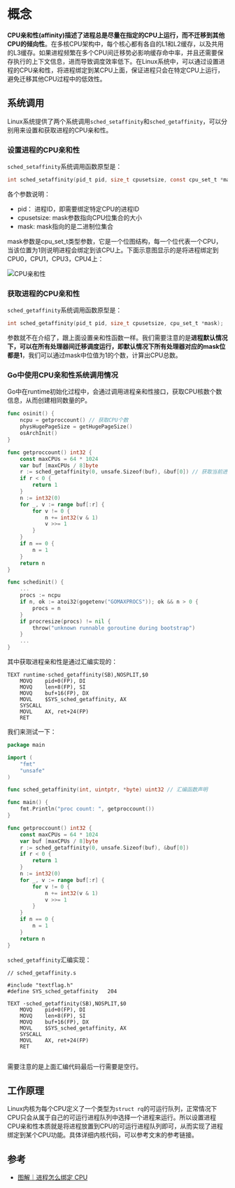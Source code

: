# 概念

**CPU亲和性(affinity)描述了进程总是尽量在指定的CPU上运行，而不迁移到其他CPU的倾向性**。在多核CPU架构中，每个核心都有各自的L1和L2缓存，以及共用的L3缓存。如果进程频繁在多个CPU间迁移势必影响缓存命中率，并且还需要保存执行的上下文信息，进而导致调度效率低下。在Linux系统中，可以通过设置进程的CPU亲和性，将进程绑定到某CPU上面，保证进程只会在特定CPU上运行，避免迁移其他CPU过程中的低效性。

## 系统调用

Linux系统提供了两个系统调用`sched_setaffinity`和`sched_getaffinity`，可以分别用来设置和获取进程的CPU亲和性。

### 设置进程的CPU亲和性

`sched_setaffinity`系统调用函数原型是：

```c
int sched_setaffinity(pid_t pid, size_t cpusetsize, const cpu_set_t *mask);
```

各个参数说明：

- pid： 进程ID，即需要绑定特定CPU的进程ID
- cpusetsize: mask参数指向CPU位集合的大小
- mask: mask指向的是二进制位集合

mask参数是cpu_set_t类型参数，它是一个位图结构，每一个位代表一个CPU，当该位置为1则说明进程会绑定到该CPU上。下面示意图显示的是将进程绑定到CPU0，CPU1，CPU3，CPU4上：

![CPU亲和性](https://static.cyub.vip/images/202106/cpu_affinity.png)

### 获取进程的CPU亲和性

`sched_getaffinity`系统调用函数原型是：

```c
int sched_getaffinity(pid_t pid, size_t cpusetsize, cpu_set_t *mask);
```

参数就不在介绍了，跟上面设置亲和性函数一样。我们需要注意的是**进程默认情况下，可以在所有处理器间迁移调度运行，即默认情况下所有处理器对应的mask位都是1**，我们可以通过mask中位值为1的个数，计算出CPU总数。


### Go中使用CPU亲和性系统调用情况

Go中在runtime初始化过程中，会通过调用进程亲和性接口，获取CPU核数个数信息，从而创建相同数量的P。

```go
func osinit() {
	ncpu = getproccount() // 获取CPU个数
	physHugePageSize = getHugePageSize()
	osArchInit()
}

func getproccount() int32 {
	const maxCPUs = 64 * 1024
	var buf [maxCPUs / 8]byte
	r := sched_getaffinity(0, unsafe.Sizeof(buf), &buf[0]) // 获取当前进程亲和性
	if r < 0 {
		return 1
	}
	n := int32(0)
	for _, v := range buf[:r] {
		for v != 0 {
			n += int32(v & 1)
			v >>= 1
		}
	}
	if n == 0 {
		n = 1
	}
	return n
}

func schedinit() {
    ...
    procs := ncpu
	if n, ok := atoi32(gogetenv("GOMAXPROCS")); ok && n > 0 {
		procs = n
	}
	if procresize(procs) != nil {
		throw("unknown runnable goroutine during bootstrap")
	}
    ...
}
```

其中获取进程亲和性是通过汇编实现的：
```
TEXT runtime·sched_getaffinity(SB),NOSPLIT,$0
	MOVQ	pid+0(FP), DI
	MOVQ	len+8(FP), SI
	MOVQ	buf+16(FP), DX
	MOVL	$SYS_sched_getaffinity, AX
	SYSCALL
	MOVL	AX, ret+24(FP)
	RET
```


我们来测试一下：

```go
package main

import (
	"fmt"
	"unsafe"
)

func sched_getaffinity(int, uintptr, *byte) uint32 // 汇编函数声明

func main() {
	fmt.Println("proc count: ", getproccount())
}

func getproccount() int32 {
	const maxCPUs = 64 * 1024
	var buf [maxCPUs / 8]byte
	r := sched_getaffinity(0, unsafe.Sizeof(buf), &buf[0])
	if r < 0 {
		return 1
	}
	n := int32(0)
	for _, v := range buf[:r] {
		for v != 0 {
			n += int32(v & 1)
			v >>= 1
		}
	}
	if n == 0 {
		n = 1
	}
	return n
}
```

`sched_getaffinity`汇编实现： 
```
// sched_getaffinity.s

#include "textflag.h"
#define SYS_sched_getaffinity	204

TEXT ·sched_getaffinity(SB),NOSPLIT,$0
	MOVQ	pid+0(FP), DI
	MOVQ	len+8(FP), SI
	MOVQ	buf+16(FP), DX
	MOVL	$SYS_sched_getaffinity, AX
	SYSCALL
	MOVL	AX, ret+24(FP)
	RET
    
```
需要注意的是上面汇编代码最后一行需要是空行。


## 工作原理

Linux内核为每个CPU定义了一个类型为`struct rq`的可运行队列，正常情况下CPU只会从属于自己的可运行进程队列中选择一个进程来运行。所以设置进程CPU亲和性本质就是将进程放置到CPU的可运行进程队列即可，从而实现了进程绑定到某个CPU功能。具体详细内核代码，可以参考文末的参考链接。


## 参考

- [图解｜进程怎么绑定 CPU](https://mp.weixin.qq.com/s/mbyHJNVyN_0mV5efa2DAXg)